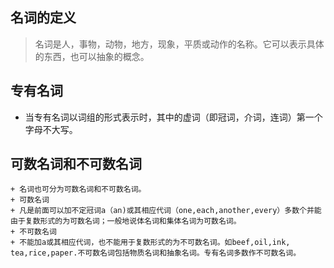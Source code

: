 ## 名词的定义  
  > 名词是人，事物，动物，地方，现象，平质或动作的名称。它可以表示具体的东西，也可以抽象的概念。  
## 专有名词  
  + 当专有名词以词组的形式表示时，其中的虚词（即冠词，介词，连词）第一个字母不大写。  
## 可数名词和不可数名词  
    + 名词也可分为可数名词和不可数名词。  
    + 可数名词  
    + 凡是前面可以加不定冠词a（an)或其相应代词（one,each,another,every）多数个并能由于复数形式的为可数名词；一般地说体名词和集体名词为可数名词。  
    + 不可数名词  
    + 不能加a或其相应代词，也不能用于复数形式的为不可数名词。如beef,oil,ink, tea,rice,paper.不可数名词包括物质名词和抽象名词。专有名词多数作不可数名词。  
   
   
   
   
   
   
   
   
   
   
   
